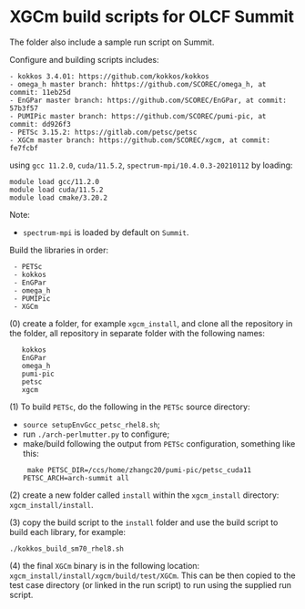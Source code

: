 # XGCm build scripts for OLCF Summit

The folder also include a sample run script on Summit.

Configure and building scripts includes:
```
- kokkos 3.4.01: https://github.com/kokkos/kokkos
- omega_h master branch: hhttps://github.com/SCOREC/omega_h, at commit: 11eb25d
- EnGPar master branch: https://github.com/SCOREC/EnGPar, at commit: 57b3f57
- PUMIPic master branch: https://github.com/SCOREC/pumi-pic, at commit: dd926f3
- PETSc 3.15.2: https://gitlab.com/petsc/petsc
- XGCm master branch: https://github.com/SCOREC/xgcm, at commit: fe7fcbf
```
using `gcc 11.2.0`, `cuda/11.5.2`, `spectrum-mpi/10.4.0.3-20210112` by loading:
```
module load gcc/11.2.0
module load cuda/11.5.2
module load cmake/3.20.2
```
Note:
- `spectrum-mpi` is loaded by default on `Summit`.

Build the libraries in order:
```
 - PETSc
 - kokkos
 - EnGPar
 - omega_h
 - PUMIPic
 - XGCm
```

(0) create a folder, for example `xgcm_install`, and clone all the repository in the folder, all repository in separate folder with the following names:
```
   kokkos
   EnGPar
   omega_h
   pumi-pic
   petsc
   xgcm
```

(1) To build `PETSc`, do the following in the `PETSc` source directory:
- `source setupEnvGcc_petsc_rhel8.sh`;
- run `./arch-perlmutter.py` to configure;
- make/build following the output from `PETSc` configuration, something like this:
  ```
   make PETSC_DIR=/ccs/home/zhangc20/pumi-pic/petsc_cuda11 PETSC_ARCH=arch-summit all
  ```

(2) create a new folder called `install` within the `xgcm_install` directory: `xgcm_install/install`.

(3) copy the build script to the `install` folder and use the build script to build each library, for example:
```
./kokkos_build_sm70_rhel8.sh
```

(4) the final `XGCm` binary is in the following location: `xgcm_install/install/xgcm/build/test/XGCm`.
This can be then copied to the test case directory (or linked in the run script) to run using the supplied run script.
